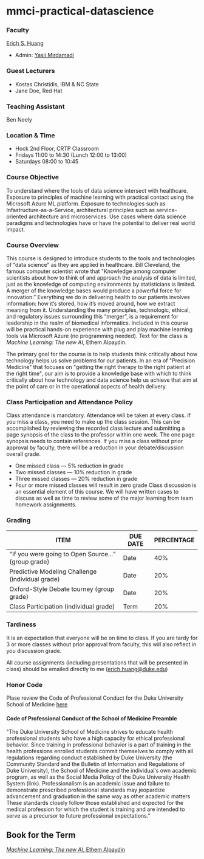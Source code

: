 # mmci-practical-datascience
### Faculty
[Erich S. Huang](erich.huang@duke.edu)
* Admin: [Yasii Mirdamadi](yasii.mirdamadi@duke.edu)

### Guest Lecturers
* Kostas Christidis, IBM & NC State
* Jane Doe, Red Hat

### Teaching Assistant
Ben Neely

### Location & Time
* Hock 2nd Floor, CRTP Classroom
* Fridays 11:00 to 14:30 (Lunch 12:00 to 13:00)
* Saturdays 08:00 to 10:45

### Course Objective
To understand where the tools of data science intersect with healthcare. Exposure to principles of machine learning with practical contact using the Microsoft Azure ML platform. Exposure to technologies such as Infastructure-as-a-Service, architectural principles such as service-oriented architecture and microservices. Use cases where data science paradigms and technologies have or have the potential to deliver real world impact.

### Course Overview
This course is designed to introduce students to the tools and technologies of “data science” as they are applied in healthcare. Bill Cleveland, the famous computer scientist wrote that "Knowledge among computer scientists about how to think of and approach the analysis of data is limited, just as the knowledge of computing environments by statisticians is limited. A merger of the knowledge bases would produce a powerful force for innovation.” Everything we do in delivering health to our patients involves information: how it’s stored, how it’s moved around, how we extract meaning from it. Understanding the many principles, technologic, ethical, and regulatory issues surrounding this “merger”, is a requirement for leadership in the realm of biomedical informatics. Included in this course will be practical hands-on experience with plug and play machine learning tools via Microsoft Azure (no programming needed). Text for the class is *Machine Learning: The new AI*, Ethem Alpaydin. 

The primary goal for the course is to help students think critically about how technology helps us solve problems for our patients. In an era of "Precision Medicine" that focuses on "getting the right therapy to the right patient at the right time", our aim is to provide a knowledge base with which to think critically about how technology and data science help us achieve that aim at the point of care or in the operational aspects of health delivery.

### Class Participation and Attendance Policy
Class attendance is mandatory. Attendance will be taken at every class. If you miss a class, you need to make up the class session. This can be accomplished by reviewing the recorded class lecture and submitting a page synopsis of the class to the professor within one week. The one page synopsis needs to contain references. If you miss a class without prior approval by faculty, there will be a reduction in your debate/discussion overall grade.
* One missed class — 5% reduction in grade
* Two missed classes — 10% reduction in grade
* Three missed classes — 20% reduction in grade
* Four or more missed classes will result in zero grade
Class discussion is an essential element of this course. We will have written cases to discuss as well as time to review some of the major learning from team homework assignments.

### Grading
ITEM | DUE DATE | PERCENTAGE
---- | -------- | ----------
"If you were going to Open Source..." (group grade) | Date | 40%
Predictive Modeling Challenge (individual grade) | Date | 20%
Oxford-Style Debate tourney (group grade) | Date | 20%
Class Participation (individual grade) | Term | 20%

### Tardiness
It is an expectation that everyone will be on time to class. If you are tardy for 3 or more classes without prior approval from faculty, this will also reflect in you discussion grade.

All course assignments (including presentations that will be presented in class) should be emailed directly to me (erich.huang@duke.edu)

### Honor Code
Plase review the Code of Professional Conduct for the Duke University School of Medicine [here](https://medschool.duke.edu/education/student-services/office-student-affairs/code-professional-conduct)

#### Code of Professional Conduct of the School of Medicine Preamble
"The Duke University School of Medicine strives to educate health professional students who have a high capacity for ethical professional behavior. Since training in professional behavior is a part of training in the health professions enrolled students commit themselves to comply with all regulations regarding conduct established by Duke University (the Community Standard and the Bulletin of Information and Regulations of Duke University), the School of Medicine and the individualʹs own academic program, as well as the Social Media Policy of the Duke University Health System (link). Professionalism is an academic issue and failure to demonstrate prescribed professional standards may jeopardize advancement and graduation in the same way as other academic matters These standards closely follow those established and expected for the medical profession for which the student is training and are intended to serve as a precursor to future professional expectations."

## Book for the Term
[*Machine Learning: The new AI*, Ethem Alpaydin](https://www.amazon.com/Machine-Learning-Press-Essential-Knowledge/dp/0262529513)

